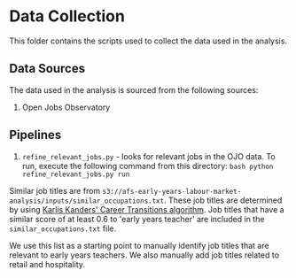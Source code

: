 # Data Collection

This folder contains the scripts used to collect the data used in the analysis.

## Data Sources

The data used in the analysis is sourced from the following sources:

1. Open Jobs Observatory

## Pipelines

1. `refine_relevant_jobs.py` - looks for relevant jobs in the OJO data. To run, execute the following command from this directory:
   `bash python refine_relevant_jobs.py run `

Similar job titles are from `s3://afs-early-years-labour-market-analysis/inputs/similar_occupations.txt`. These job titles are determined by using [Karlis Kanders' Career Transitions algorithm](https://github.com/nestauk/mapping-career-causeways). Job titles that have a similar score of at least 0.6 to 'early years teacher' are included in the `similar_occupations.txt` file.

We use this list as a starting point to manually identify job titles that are relevant to early years teachers. We also manually add job titles related to retail and hospitality.
